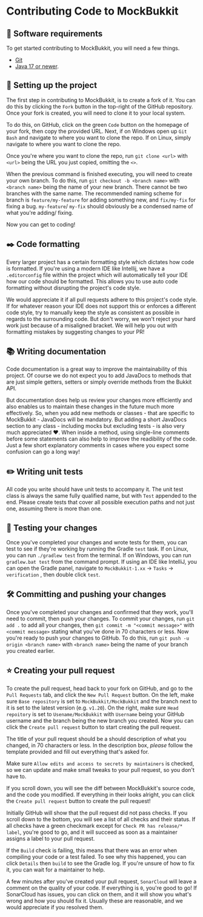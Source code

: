 Contributing Code to MockBukkit
===============================

## :toolbox: Software requirements

To get started contributing to MockBukkit, you will need a few things.

- [Git](https://git-scm.com/downloads)
- [Java 17 or newer](https://adoptium.net/).

## :wrench: Setting up the project

The first step in contributing to MockBukkit, is to create a fork of it. You can do this by clicking the `Fork` button
in the top-right of the GitHub repository.
Once your fork is created, you will need to clone it to your local system.

To do this, on GitHub, click on the green `Code` button on the homepage of your fork, then copy the provided URL.
Next, if on Windows open up `Git Bash` and navigate to where you want to clone the repo.
If on Linux, simply navigate to where you want to clone the repo.

Once you're where you want to clone the repo, run `git clone <url>` with `<url>` being the URL you just copied, omitting
the `<>`.

When the previous command is finished executing, you will need to create your own branch.
To do this, run `git checkout -b <branch name>` with `<branch name>` being the name of your new branch.
There cannot be two branches with the same name. The recommended naming scheme for branch is `feature/my-feature` for
adding something new, and `fix/my-fix` for fixing a bug.
`my-feature`/ `my-fix` should obviously be a condensed name of what you're adding/ fixing.

Now you can get to coding!

## :black_nib: Code formatting

Every larger project has a certain formatting style which dictates how code is formatted.
If you're using a modern IDE like Intellij, we have a `.editorconfig` file within the project which will automatically
tell your IDE how our code should be formatted.
This allows you to use auto code formatting without disrupting the project's code style.

We would appreciate it if all pull requests adhere to this project's code style.
If for whatever reason your IDE does not support this or enforces a different code style, try to manually keep the style
as consistent as possible in regards to the surrounding code.
But don't worry, we won't reject your hard work just because of a misaligned bracket.
We will help you out with formatting mistakes by suggesting changes to your PR!

## :books: Writing documentation

Code documentation is a great way to improve the maintainability of this project.
Of course we do not expect you to add JavaDocs to methods that are just simple getters, setters or simply override
methods from the Bukkit API.

But documentation does help us review your changes more efficiently and also enables us to maintain these changes in the
future much more effectively.
So, when you add new methods or classes - that are specific to MockBukkit - JavaDocs will be mandatory.
But adding a short JavaDocs section to any class - including mocks but excluding tests - is also very much appreciated
❤️.
When inside a method, using single-line comments before some statements can also help to improve the readibility of the
code. Just a few short explanatory comments in cases where you expect some confusion can go a long way!

## :pencil2: Writing unit tests

All code you write should have unit tests to accompany it.
The unit test class is always the same fully qualified name, but with `Test` appended to the end.
Please create tests that cover all possible execution paths and not just one, assuming there is more than one.

## :test_tube: Testing your changes

Once you've completed your changes and wrote tests for them, you can test to see if they're working by running the
Gradle `test` task.
If on Linux, you can run `./gradlew test` from the terminal.
If on Windows, you can run `gradlew.bat test` from the command prompt.
If using an IDE like IntelliJ, you can open the Gradle panel, navigate to `MockBukkit-1.xx` -> `Tasks` -> `verification`
, then double click `test`.

## :hammer_and_wrench: Committing and pushing your changes

Once you've completed your changes and confirmed that they work, you'll need to commit, then push your changes.
To commit your changes, run `git add .` to add all your changes, then `git commit -m "<commit message>"`
with `<commit message>` stating what you've done in 70 characters or less.
Now you're ready to push your changes to GitHub. To do this, run `git push -u origin <branch name>` with `<branch name>`
being the name of your branch you created earlier.

## :star: Creating your pull request

To create the pull request, head back to your fork on GitHub, and go to the `Pull Requests` tab, and click
the `New Pull Request` button.
On the left, make sure `Base repository` is set to `MockBukkit/MockBukkit` and the branch next to it is set to the
latest version (e.g. `v1.20`).
On the right, make sure `Head repoitory` is set to `Usename/MockBukkit` with `Username` being your GitHub username and
the branch being the new branch you created.
Now you can click the `Create pull request` button to start creating the pull request.

The title of your pull request should be a should description of what you changed, in 70 characters or less.
In the description box, *please* follow the template provided and fill out everything that's asked for.

Make sure `Allow edits and access to secrets by maintainers` is checked, so we can update and make small tweaks to your
pull request, so you don't have to.

If you scroll down, you will see the diff between MockBukkit's source code, and the code you modified.
If everything in their looks alright, you can click the `Create pull request` button to create the pull request!

Initially GitHub will show that the pull request did not pass checks. If you scroll down to the bottom, you will see a
list of all checks and their status.
If all checks have a green checkmark except for `Check PR has release/* label`, you're good to go, and it will succeed
as soon as a maintainer assigns a label to your pull request.

If the `Build` check is failing, this means that there was an error when compiling your code or a test failed.
To see why this happened, you can click `Details` then `build` to see the Gradle log. If you're unsure of how to fix it,
you can wait for a maintainer to help.

A few minutes after you've created your pull request, `SonarCloud` will leave a comment on the quality of your code.
If everything is `0`, you're good to go! If SonarCloud has issues, you can click on them, and it will show you what's
wrong and how you should fix it.
Usually these are reasonable, and we would appreciate if you resolved them.
